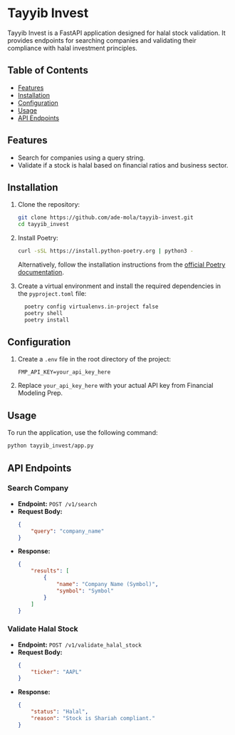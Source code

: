 # Tayyib Invest

Tayyib Invest is a FastAPI application designed for halal stock validation. It provides endpoints for searching companies and validating their compliance with halal investment principles.

## Table of Contents

- [Features](#features)
- [Installation](#installation)
- [Configuration](#configuration)
- [Usage](#usage)
- [API Endpoints](#api-endpoints)

## Features

- Search for companies using a query string.
- Validate if a stock is halal based on financial ratios and business sector.

## Installation

1. Clone the repository:

   ```bash
   git clone https://github.com/ade-mola/tayyib-invest.git
   cd tayyib_invest
   ```

2. Install Poetry:

   ```bash
   curl -sSL https://install.python-poetry.org | python3 -
   ```
   Alternatively, follow the installation instructions from the [official Poetry documentation](https://python-poetry.org/docs/#installation).

3. Create a virtual environment and install the required dependencies in the `pyproject.toml` file:
  
    ```bash
      poetry config virtualenvs.in-project false
      poetry shell
      poetry install
      ```

## Configuration

1. Create a `.env` file in the root directory of the project:

   ```plaintext
   FMP_API_KEY=your_api_key_here
   ```

2. Replace `your_api_key_here` with your actual API key from Financial Modeling Prep.

## Usage

To run the application, use the following command:

```bash
python tayyib_invest/app.py
```

## API Endpoints

### Search Company

- **Endpoint:** `POST /v1/search`
- **Request Body:**
  ```json
  {
      "query": "company_name"
  }
  ```
- **Response:**
  ```json
  {
      "results": [
          {
              "name": "Company Name (Symbol)",
              "symbol": "Symbol"
          }
      ]
  }
  ```

### Validate Halal Stock

- **Endpoint:** `POST /v1/validate_halal_stock`
- **Request Body:**
  ```json
  {
      "ticker": "AAPL"
  }
  ```
- **Response:**
  ```json
  {
      "status": "Halal",
      "reason": "Stock is Shariah compliant."
  }
  ```
